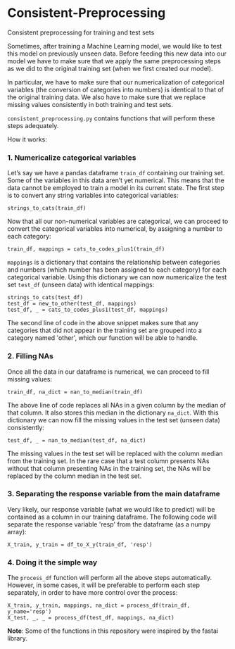 # Consistent-Preprocessing
Consistent preprocessing for training and test sets

Sometimes, after training a Machine Learning model, we would like to test this model on previously unseen data. Before feeding this new data into our model we have to make sure that we apply the same preprocessing steps as we did to the original training set (when we first created our model).

In particular, we have to make sure that our numericalization of categorical variables (the conversion of categories into numbers) is identical to that of the original training data.
We also have to make sure that we replace missing values consistently in both training and test sets.

`consistent_preprocessing.py` contains functions that will perform these steps adequately.

How it works:

### 1. Numericalize categorical variables

Let’s say we have a pandas dataframe `train_df` containing our training set. Some of the variables in this data aren’t yet numerical. This means that the data cannot be employed to train a model in its current state. The first step is to convert any string variables into categorical variables:

<!-- -->

    strings_to_cats(train_df)

Now that all our non-numerical variables are categorical, we can proceed to convert the categorical variables into numerical, by assigning a number to each category:

    train_df, mappings = cats_to_codes_plus1(train_df)

`mappings` is a dictionary that contains the relationship between categories and numbers (which number has been assigned to each category) for each categorical variable. Using this dictionary we can now numericalize the test set `test_df` (unseen data) with identical mappings:

    strings_to_cats(test_df)
    test_df = new_to_other(test_df, mappings)
    test_df, _ = cats_to_codes_plus1(test_df, mappings)

The second line of code in the above snippet makes sure that any categories that did not appear in the training set are grouped into a category named 'other', which our function will be able to handle.

### 2. Filling NAs

Once all the data in our dataframe is numerical, we can proceed to fill missing values:

    train_df, na_dict = nan_to_median(train_df)

The above line of code replaces all NAs in a given column by the median of that column. It also stores this median in the dictionary `na_dict`.
With this dictionary we can now fill the missing values in the test set (unseen data) consistently:

    test_df, _ = nan_to_median(test_df, na_dict)

The missing values in the test set will be replaced with the column median from the training set. In the rare case that a test column presents NAs without that column presenting NAs in the training set, the NAs will be replaced by the column median in the test set.

### 3. Separating the response variable from the main dataframe

Very likely, our response variable (what we would like to predict) will be contained as a column in our training dataframe. The following code will separate the response variable 'resp' from the dataframe (as a numpy array):

    X_train, y_train = df_to_X_y(train_df, 'resp')

### 4. Doing it the simple way

The `process_df` function will perform all the above steps automatically. However, in some cases, it will be preferable to perform each step separately, in order to have more control over the process:

    X_train, y_train, mappings, na_dict = process_df(train_df, y_name='resp')
    X_test, _, _ = process_df(test_df, mappings, na_dict)

**Note**: Some of the functions in this repository were inspired by the fastai library.
